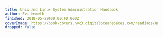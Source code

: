 ```yaml
---
title: Unix and Linux System Administration Handbook
author: Evi Nemeth
finished: 2018-05-29T00:00:00.000Z
coverImage: https://book-covers.nyc3.digitaloceanspaces.com/readings/unix-and-linux-system-administration-handbook-01.jpg
dropped: false
---
```


